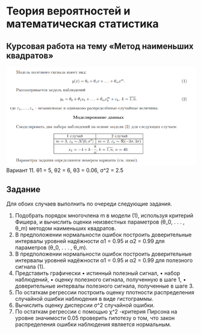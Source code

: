 # Теория вероятностей и математическая статистика
## Курсовая работа на тему «Метод наименьших квадратов»
![alt text](https://github.com/zxBan/Probability-theory/blob/main/record.png)
Вариант 11.
θ1 = 5, θ2 = 6, θ3 = 0.06, σ^2 = 2.5 
## Задание
Для обоих случаев выполнить по очереди следующие задания.
1. Подобрать порядок многочлена m в модели (1), используя критерий Фишера, и вычислить
оценки неизвестных параметров (θ_0, . . . , θ_m) методом наименьших квадратов.
2. В предположении нормальности ошибок построить доверительные интервалы уровней
надёжности α1 = 0.95 и α2 = 0.99 для параметров (θ_0, . . . , θ_m).
3. В предположении нормальности ошибок построить доверительные интервалы уровней
надёжности α1 = 0.95 и α2 = 0.99 для полезного сигнала (1).
4. Представить графически
• истинный полезный сигнал,
• набор наблюдений,
• оценку полезного сигнала, полученную в шаге 1,
• доверительные интервалы полезного сигнала, полученные в шаге 3.
5. По остаткам регрессии построить оценку плотности распределения случайной ошибки
наблюдения в виде гистограммы.
6. Вычислить оценку дисперсии σ^2
случайной ошибки.
7. По остаткам регрессии с помощью χ^2 -критерия Пирсона на уровне значимости 0.05 проверить
гипотезу о том, что закон распределения ошибки наблюдения является нормальным.
